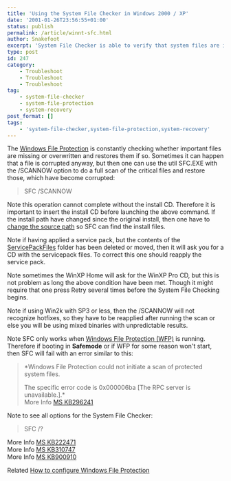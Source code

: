 ```yaml
---
title: 'Using the System File Checker in Windows 2000 / XP'
date: '2001-01-26T23:56:55+01:00'
status: publish
permalink: /article/winnt-sfc.html
author: Snakefoot
excerpt: 'System File Checker is able to verify that system files are intact.'
type: post
id: 247
category:
    - Troubleshoot
    - Troubleshoot
    - Troubleshoot
tag:
    - system-file-checker
    - system-file-protection
    - system-recovery
post_format: []
tags:
    - 'system-file-checker,system-file-protection,system-recovery'
---
```

The [Windows File Protection](/article/winnt-wfp.html) is constantly checking whether important files are missing or overwritten and restores them if so. Sometimes it can happen that a file is corrupted anyway, but then one can use the util SFC.EXE with the /SCANNOW option to do a full scan of the critical files and restore those, which have become corrupted:

> SFC /SCANNOW

 Note this operation cannot complete without the install CD. Therefore it is important to insert the install CD before launching the above command. If the install path have changed since the original install, then one have to [change the source path](/article/winnt-source-path-install.html) so SFC can find the install files.  
  
 Note if having applied a service pack, but the contents of the [ServicePackFiles](/article/winnt-source-path-install.html) folder has been deleted or moved, then it will ask you for a CD with the servicepack files. To correct this one should reapply the service pack.  
  
 Note sometimes the WinXP Home will ask for the WinXP Pro CD, but this is not problem as long the above condition have been met. Though it might require that one press Retry several times before the System File Checking begins.  
  
 Note if using Win2k with SP3 or less, then the /SCANNOW will not recognize hotfixes, so they have to be reapplied after running the scan or else you will be using mixed binaries with unpredictable results.  
  
 Note SFC only works when [Windows File Protection (WFP)](/article/winnt-wfp.html) is running. Therefore if booting in **Safemode** or if WFP for some reason won't start, then SFC will fail with an error similar to this:
> *Windows File Protection could not initiate a scan of protected system files.  
>   
>  The specific error code is 0x000006ba \[The RPC server is unavailable.\].*   
>  More Info [MS KB296241](http://support.microsoft.com/kb/296241 "Windows File Protection May Not Start [Q296241]")

 Note to see all options for the System File Checker:
 > SFC /?

 More Info [MS KB222471](http://support.microsoft.com/kb/222471 "Description of the Windows System File Checker Tool [Q222471]")  
 More Info [MS KB310747](http://support.microsoft.com/kb/310747 "Description of Windows XP and Windows Server 2003 System File Checker (Sfc.exe) [Q310747]")  
 More Info [MS KB900910](http://support.microsoft.com/kb/900910 "You are prompted to insert a Windows XP SP2 CD when you try to run the System File Checker tool on a Windows XP SP2-based computer [Q900910]")  
  
 Related [How to configure Windows File Protection](/article/winnt-wfp.html)  